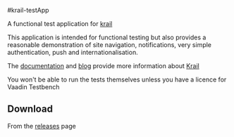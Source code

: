 #krail-testApp

A functional test application for [krail](https://github.com/davidsowerby/krail)

This application is intended for functional testing but also provides a reasonable demonstration of site navigation,  notifications, very simple authentication, push and internationalisation.

The [documentation](https://sites.google.com/site/q3cjava/home) and [blog](http://rndjava.blogspot.co.uk/) provide more information about [Krail](https://github.com/davidsowerby/krail)

You won't be able to run the tests themselves unless you have a licence for Vaadin Testbench


## Download

From the [releases](https://github.com/davidsowerby/krail-testApp/releases) page




